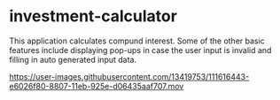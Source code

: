 # investment-calculator
This application calculates compund interest. Some of the other basic features include displaying pop-ups in case the user input is invalid and filling in auto generated input data.

https://user-images.githubusercontent.com/13419753/111616443-e6026f80-8807-11eb-925e-d06435aaf707.mov
